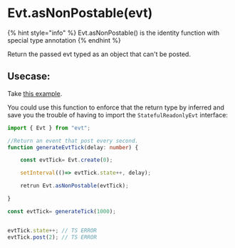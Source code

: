 # Evt.asNonPostable\(evt\)

{% hint style="info" %}
Evt.asNonPostable\(\) is the identity function with special type annotation
{% endhint %}

Return the passed evt typed as an object that can't be posted.

## Usecase:

Take [this example](https://docs.evt.land/api/statefulevt#make-a-statefulevt-readonly).

You could use this function to enforce that the return type by inferred and save you the trouble of having to import the `StatefulReadonlyEvt` interface:

```typescript
import { Evt } from "evt";

//Return an event that post every second.
function generateEvtTick(delay: number) {

    const evtTick= Evt.create(0);

    setInterval(()=> evtTick.state++, delay);

    retrun Evt.asNonPostable(evtTick);

}

const evtTick= generateTick(1000);


evtTick.state++; // TS ERROR
evtTick.post(2); // TS ERROR
```

